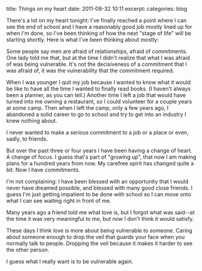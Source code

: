 title: Things on my heart
date: 2011-08-32 10:11
excerpt: 
categories: blog

There's a lot on my heart tonight: I've finally reached a point where I can see the end of school and I have a reasonably good job mostly lined up for when I'm done, so I've been thinking of how the next "stage of life" will be starting shortly. Here is what I've been thinking about mostly:

Some people say men are afraid of relationships, afraid of commitments. One lady told me that, but at the time I didn't realize that what I was afraid of was being vulnerable. It's not the decisiveness of a commitment that I was afraid of, it was the vulnerability that the commitment required.

When I was younger I quit my job because I wanted to know what it would be like to have all the time I wanted to finally read books. (I haven't always been a planner, as you can tell.) Another time I left a job that would have turned into me owning a restaurant, so I could volunteer for a couple years at some camp. Then when I left the camp, only a few years ago, I abandoned a solid career to go to school and try to get into an industry I knew nothing about.

I never wanted to make a serious commitment to a job or a place or even, sadly, to friends.

But over the past three or four years I have been having a change of heart. A change of focus. I guess that's part of "growing up", that now I am making plans for a hundred years from now. My carefree spirit has changed quite a bit. Now I have commitments.

I'm not complaining: I have been blessed with an opportunity that I would never have dreamed possible, and blessed with many good close friends. I guess I'm just getting impatient to be done with school so I can move onto what I can see waiting right in front of me.

Many years ago a friend told me what love is, but I forgot what was said--at the time it was very meaningful to me, but now I don't think it would satisfy.

These days I think love is more about being vulnerable to someone. Caring about someone enough to drop the veil that guards your face when you normally talk to people. Dropping the veil because it makes it harder to see the other person.

I guess what I really want is to be vulnerable again.